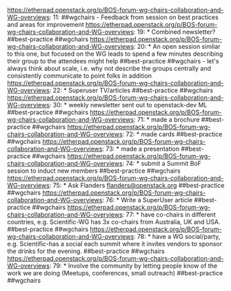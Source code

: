 https://etherpad.openstack.org/p/BOS-forum-wg-chairs-collaboration-and-WG-overviews: 11: ##wgchairs - Feedback from session on best practices and areas for improvement
https://etherpad.openstack.org/p/BOS-forum-wg-chairs-collaboration-and-WG-overviews: 19: * Combined newsletter? ##best-practice ##wgchairs
https://etherpad.openstack.org/p/BOS-forum-wg-chairs-collaboration-and-WG-overviews: 20: * An open session simliar to this one, but focused on the WG leads to spend a few minutes describing their group to the attendees might help ##best-practice ##wgchairs - let's always think about scale, i.e. why not describe the groups centrally and consistently communicate to point folks in addition
https://etherpad.openstack.org/p/BOS-forum-wg-chairs-collaboration-and-WG-overviews: 22: * Superuser TV/articles ##best-practice ##wgchairs
https://etherpad.openstack.org/p/BOS-forum-wg-chairs-collaboration-and-WG-overviews: 30: * weekly newsletter sent out to openstack-dev ML  ##best-practice  ##wgchairs
https://etherpad.openstack.org/p/BOS-forum-wg-chairs-collaboration-and-WG-overviews: 71: * made a brochure ##best-practice  ##wgchairs
https://etherpad.openstack.org/p/BOS-forum-wg-chairs-collaboration-and-WG-overviews: 72: * made cards ##best-practice  ##wgchairs
https://etherpad.openstack.org/p/BOS-forum-wg-chairs-collaboration-and-WG-overviews: 73: * made a presentation ##best-practice  ##wgchairs
https://etherpad.openstack.org/p/BOS-forum-wg-chairs-collaboration-and-WG-overviews: 74: * submit a Summit BoF session to induct new members ##best-practice  ##wgchairs
https://etherpad.openstack.org/p/BOS-forum-wg-chairs-collaboration-and-WG-overviews: 75: * Ask Flanders <flanders@openstack.org> ##best-practice  ##wgchairs
https://etherpad.openstack.org/p/BOS-forum-wg-chairs-collaboration-and-WG-overviews: 76: * Write a SuperUser article ##best-practice  ##wgchairs
https://etherpad.openstack.org/p/BOS-forum-wg-chairs-collaboration-and-WG-overviews: 77: * have co-chairs in different countries, e.g. Scientific-WG has 3x co-chairs from Australia, UK and USA. ##best-practice  ##wgchairs
https://etherpad.openstack.org/p/BOS-forum-wg-chairs-collaboration-and-WG-overviews: 78: * have a WG social/party, e.g. Scientific-has a social each summit where it invites vendors to sponsor the drinks for the evening. ##best-practice ##wgchairs
https://etherpad.openstack.org/p/BOS-forum-wg-chairs-collaboration-and-WG-overviews: 79: * Involve the community by letting people know of the work we are doing (Meetups, conferences, small outreach)  ##best-practice ##wgchairs
